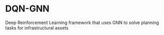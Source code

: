 # DQN-GNN
Deep Reinforcement Learning framework that uses GNN to solve planning tasks for infrastructural assets
